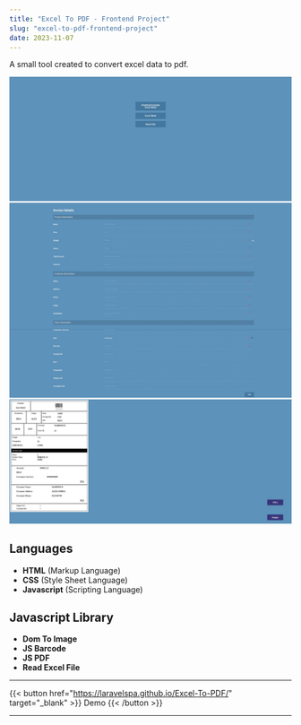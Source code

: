 ```yaml
---
title: "Excel To PDF - Frontend Project"
slug: "excel-to-pdf-frontend-project"
date: 2023-11-07
---
```

A small tool created to convert excel data to pdf.

![Excel To PDF](/img/portfolio/excel-to-pdf/main.jpeg "Excel To PDF")
![Excel To PDF](/img/portfolio/excel-to-pdf/form.jpeg "Excel To PDF")
![Excel To PDF](/img/portfolio/excel-to-pdf/export-to-pdf-or-image.jpeg "Excel To PDF")

## Languages
- **HTML** (Markup Language)
- **CSS** (Style Sheet Language)
- **Javascript** (Scripting Language)


## Javascript Library
- **Dom To Image**
- **JS Barcode**
- **JS PDF**
- **Read Excel File**

---
{{< button href="https://laravelspa.github.io/Excel-To-PDF/" target="_blank" >}}
Demo
{{< /button >}}

---